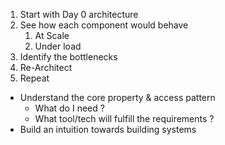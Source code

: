 1. Start with Day 0 architecture
2. See how each component would behave
	1. At Scale
	2. Under load
3. Identify the bottlenecks
4. Re-Architect
5. Repeat

- Understand the core property & access pattern
	- What do I need ?
	- What tool/tech will fulfill the requirements ?
- Build an intuition towards building systems

